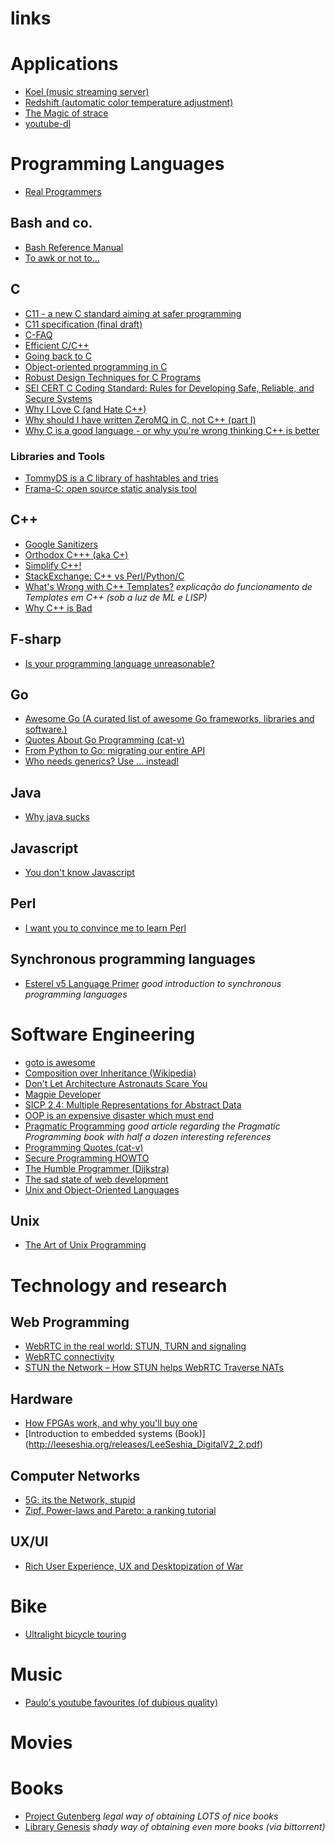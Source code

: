 # links

# Applications
- [Koel (music streaming server)](https://github.com/phanan/koel)
- [Redshift (automatic color temperature adjustment)](http://jonls.dk/redshift/)
- [The Magic of strace](http://chadfowler.com/2014/01/26/the-magic-of-strace.html)
- [youtube-dl](https://github.com/rg3/youtube-dl)

# Programming Languages

- [Real Programmers](http://www.travelnotes.de/california/silicon/realprog.htm)

## Bash and co.
- [Bash Reference Manual](http://www.gnu.org/software/bash/manual/bashref.html)
- [To awk or not to...](https://sites.google.com/site/toawkornot/home)

## C
- [C11 - a new C standard aiming at safer programming](http://blog.smartbear.com/codereviewer/c11-a-new-c-standard-aiming-at-safer-programming/)
- [C11 specification (final draft)](http://www.open-std.org/jtc1/sc22/wg14/www/docs/n1570.pdf)
- [C-FAQ](http://c-faq.com/)
- [Efficient C/C++](http://embeddedgurus.com/stack-overflow/category/efficient-cc/)
- [Going back to C](https://www.reddit.com/r/programming/comments/aue06/going_back_to_c/)
- [Object-oriented programming in C](http://verplant.org/oo_programming_in_c.shtml)
- [Robust Design Techniques for C Programs](http://freetype.sourceforge.net/david/reliable-c.html)
- [SEI CERT C Coding Standard: Rules for Developing Safe, Reliable, and Secure Systems](http://www.cert.org/secure-coding/products-services/secure-coding-download.cfm)
- [Why I Love C (and Hate C++)](http://fabpedigree.com/james/ilovec.htm)
- [Why should I have written ZeroMQ in C, not C++ (part I) ](http://250bpm.com/blog:4)
- [Why C is a good language - or why you're wrong thinking C++ is better](https://blog.grumpycoder.net/index.php/post/2012/03/02/Why-C-is-a-good-language-or-why-you-re-wrong-thinking-C-is-better)
### Libraries and Tools
- [TommyDS is a C library of hashtables and tries](http://www.tommyds.it/)
- [Frama-C: open source static analysis tool](http://frama-c.com/)

## C++
- [Google Sanitizers](https://github.com/google/sanitizers)
- [Orthodox C+++ (aka C+)](https://gist.github.com/bkaradzic/2e39896bc7d8c34e042b)
- [Simplify C++!](https://arne-mertz.de/)
- [StackExchange: C++ vs Perl/Python/C](http://softwareengineering.stackexchange.com/questions/29109/is-there-any-reason-to-use-c-instead-of-c-perl-python-etc/29475#29475)
- [What's Wrong with C++ Templates?](http://people.cs.uchicago.edu/~jacobm/pubs/templates.html)
   *explicação do funcionamento de Templates em C++ (sob a luz de ML e LISP)*
- [Why C++ is Bad](http://lost.l-w.ca/0x05/why-c-is-bad/)

## F-sharp
- [Is your programming language unreasonable?](http://fsharpforfunandprofit.com/posts/is-your-language-unreasonable/)

## Go
- [Awesome Go (A curated list of awesome Go frameworks, libraries and software.)](https://github.com/avelino/awesome-go)
- [Quotes About Go Programming (cat-v)](http://go-lang.cat-v.org/quotes)
- [From Python to Go: migrating our entire API](https://blog.repustate.com/migrating-entire-api-go-python/)
- [Who needs generics? Use ... instead!](https://appliedgo.net/generics/)

## Java
- [Why java sucks](http://tech.jonathangardner.net/wiki/Why_Java_Sucks)

## Javascript
- [You don't know Javascript](https://github.com/getify/You-Dont-Know-JS)

## Perl
- [I want you to convince me to learn Perl](http://www.perlmonks.org/?node_id=1055553)

## Synchronous programming languages
- [Esterel v5 Language Primer](http://francois.touchard.perso.luminy.univmed.fr/IRM5/Langages/esterel/primer.pdf)
  *good introduction to synchronous programming languages*

# Software Engineering

- [goto is awesome](http://www.rasterman.com/post/goto-is-awesome-2-to-3x-faster)
- [Composition over Inheritance (Wikipedia)](https://en.wikipedia.org/wiki/Composition_over_inheritance)
- [Don't Let Architecture Astronauts Scare You](http://www.joelonsoftware.com/articles/fog0000000018.html)
- [Magpie Developer](https://blog.codinghorror.com/the-magpie-developer/)
- [SICP 2.4: Multiple Representations for Abstract Data](https://mitpress.mit.edu/sicp/full-text/book/book-Z-H-17.html#%_sec_2.4)
- [OOP is an expensive disaster which must end](http://www.smashcompany.com/technology/object-oriented-programming-is-an-expensive-disaster-which-must-end)
- [Pragmatic Programming](https://blog.codinghorror.com/pragmatic-programming/)
  *good article regarding the Pragmatic Programming book with half a dozen interesting references*
- [Programming Quotes (cat-v)](http://quotes.cat-v.org/programming/)
- [Secure Programming HOWTO](http://www.dwheeler.com/secure-programs/Secure-Programs-HOWTO/index.html)
- [The Humble Programmer (Dijkstra)](https://www.cs.utexas.edu/~EWD/transcriptions/EWD03xx/EWD340.html)
- [The sad state of web development](https://medium.com/@wob/the-sad-state-of-web-development-1603a861d29f#.jx2t752v6)
- [Unix and Object-Oriented Languages](http://www.catb.org/esr/writings/taoup/html/unix_and_oo.html)

## Unix
- [The Art of Unix Programming](http://www.catb.org/esr/writings/taoup/html/index.html)

# Technology and research

## Web Programming
- [WebRTC in the real world: STUN, TURN and signaling](https://www.html5rocks.com/en/tutorials/webrtc/infrastructure/)
- [WebRTC connectivity](https://developer.mozilla.org/en-US/docs/Web/API/WebRTC_API/Connectivity)
- [STUN the Network – How STUN helps WebRTC Traverse NATs](https://webrtchacks.com/stun-helps-webrtc-traverse-nats/)

## Hardware
- [How FPGAs work, and why you'll buy one](http://yosefk.com/blog/how-fpgas-work-and-why-youll-buy-one.html)
- [Introduction to embedded systems (Book)] (http://leeseshia.org/releases/LeeSeshia_DigitalV2_2.pdf)

## Computer Networks
- [5G: its the Network, stupid](http://dirk-kutscher.info/posts/5g-its-the-network-stupid/)
- [Zipf, Power-laws and Pareto: a ranking tutorial](http://www.hpl.hp.com/research/idl/papers/ranking/ranking.html)

## UX/UI
- [Rich User Experience, UX and Desktopization of War](http://contemporary-home-computing.org/RUE/)

# Bike
- [Ultralight bicycle touring](http://ultralightcycling.blogspot.de/)

# Music
- [Paulo's youtube favourites (of dubious quality)](https://www.youtube.com/playlist?list=FLwgNMtLTT7BDdgCBQfacp7A)

# Movies

# Books
- [Project Gutenberg](https://www.gutenberg.org/)
  *legal way of obtaining LOTS of nice books*
- [Library Genesis](http://gen.lib.rus.ec/)
  *shady way of obtaining even more books (via bittorrent)*
